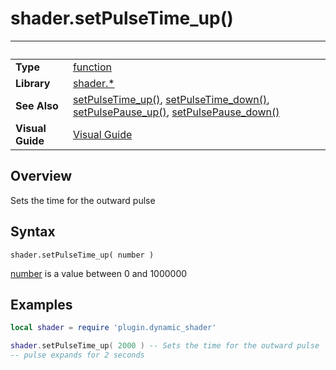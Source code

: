 # shader.setPulseTime_up()

|                      | &nbsp; 
| -------------------- | ---------------------------------------------------------------
| __Type__             | [function](http://docs.coronalabs.com/api/type/Function.html)
| __Library__          | [shader.*](README.md)
| __See Also__         | [setPulseTime_up()](setPulseTime_up.markdown), [setPulseTime_down()](setPulseTime_down.markdown), [setPulsePause_up()](setPulsePause_up.markdown), [setPulsePause_down()](setPulsePause_down.markdown)
| __Visual Guide__     | [Visual Guide](http://dynamicshader.com/)


## Overview

Sets the time for the outward pulse


## Syntax

	shader.setPulseTime_up( number )

[number](https://docs.coronalabs.com/api/type/Number.html) is a value between 0 and 1000000

## Examples

``````lua
local shader = require 'plugin.dynamic_shader'

shader.setPulseTime_up( 2000 ) -- Sets the time for the outward pulse
-- pulse expands for 2 seconds

``````
